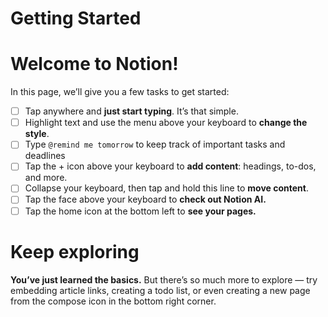 # Getting Started

# **Welcome to Notion!**

In this page, we’ll give you a few tasks to get started:

- [ ]  Tap anywhere and **just start typing**. It’s that simple.
- [ ]  Highlight text and use the menu above your keyboard to **change the style**.
- [ ]  Type `@remind me tomorrow` to keep track of important tasks and deadlines
- [ ]  Tap the + icon above your keyboard to **add content**: headings, to-dos, and more.
- [ ]  Collapse your keyboard, then tap and hold this line to **move content**.
- [ ]  Tap the face above your keyboard to **check out Notion AI.**
- [ ]  Tap the home icon at the bottom left to **see your pages.**

# **Keep exploring**

**You’ve just learned the basics.** But there’s so much more to explore — try embedding article links, creating a todo list, or even creating a new page from the compose icon in the bottom right corner.